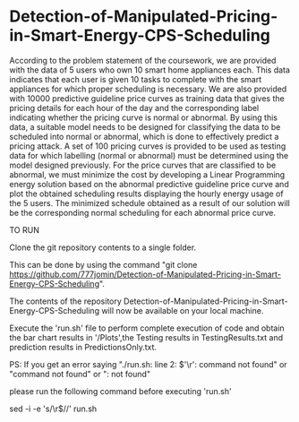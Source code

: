 # Detection-of-Manipulated-Pricing-in-Smart-Energy-CPS-Scheduling
According to the problem statement of the coursework, we are provided with the data of 5 users who own 10 smart home appliances each. This data indicates that each user is given 10 tasks to complete with the smart appliances for which proper scheduling is necessary. We are also provided with 10000 predictive guideline price curves as training data that gives the pricing details for each hour of the day and the corresponding label indicating whether the pricing curve is normal or abnormal. By using this data, a suitable model needs to be designed for classifying the data to be scheduled into normal or abnormal, which is done to effectively predict a pricing attack. A set of 100 pricing curves is provided to be used as testing data for which labelling (normal or abnormal) must be determined using the model designed previously. For the price curves that are classified to be abnormal, we must minimize the cost by developing a Linear Programming energy solution based on the abnormal predictive guideline price curve and plot the obtained scheduling results displaying the hourly energy usage of the 5 users. The minimized schedule obtained as a result of our solution will be the corresponding normal scheduling for each abnormal price curve. 








TO RUN

Clone the git repository contents to a single folder.

This can be done by using the command "git clone https://github.com/777jomin/Detection-of-Manipulated-Pricing-in-Smart-Energy-CPS-Scheduling".

The contents of the repository Detection-of-Manipulated-Pricing-in-Smart-Energy-CPS-Scheduling will now be available on your local machine.

Execute the 'run.sh' file to perform complete execution of code and obtain the bar chart results in '/Plots',the Testing results in TestingResults.txt and prediction results in PredictionsOnly.txt.





PS: If you get an error saying "./run.sh: line 2: $'\r': command not found" or "command not found" or ": not found"

   please run the following command before executing 'run.sh'
   
   sed -i -e 's/\r$//' run.sh
